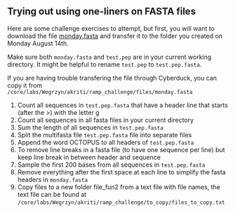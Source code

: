 ## Trying out using one-liners on FASTA files

Here are some challenge exercises to attempt, but first, you will want to download the file [monday.fasta](monday.fasta) and transfer it to the folder you created on Monday August 14th. 

Make sure both `monday.fasta` and `test.pep` are in your current working directory. It might be helpful to rename `test.pep` to `test.pep.fasta`.

If you are having trouble transfering the file through Cyberduck, you can copy it from `/core/labs/Wegrzyn/akriti/ramp_challenge/files/monday.fasta`


1. Count all sequences in `test.pep.fasta` that have a header line that starts (after the >) with the letter g
2. Count all sequences in all fasta files in your current directory
3. Sum the length of all sequences in `test.pep.fasta`
4. Split the multifasta file `test.pep.fasta` file into separate files
5. Append the word OCTOPUS to all headers of `test.pep.fasta`
6. To remove line breaks in a fasta file (to have one sequence per line) but keep line break in between header and sequence
7. Sample the first 200 bases from all sequences in `test.pep.fasta` 
8. Remove everything after the first space at each line to simplify the fasta headers in `monday.fasta`
9. Copy files to a new folder file_fun2 from a text file with file names, the text file can be found at `/core/labs/Wegrzyn/akriti/ramp_challenge/to_copy/files_to_copy.txt`

